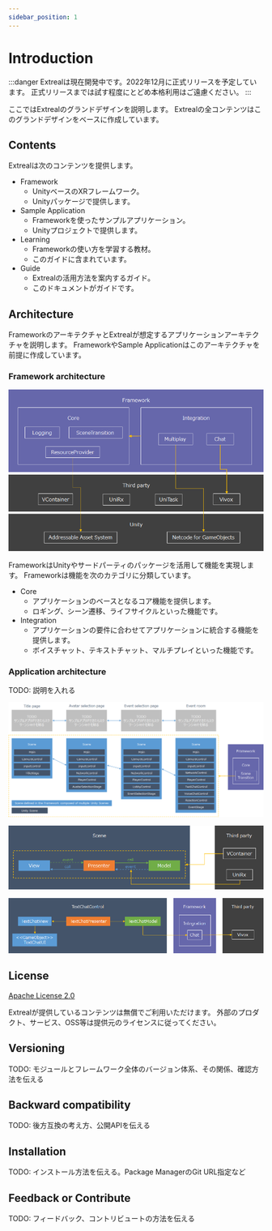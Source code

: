 ```yaml
---
sidebar_position: 1
---
```


# Introduction

:::danger
Extrealは現在開発中です。2022年12月に正式リリースを予定しています。
正式リリースまでは試す程度にとどめ本格利用はご遠慮ください。
:::

ここではExtrealのグランドデザインを説明します。
Extrealの全コンテンツはこのグランドデザインをベースに作成しています。

## Contents

Extrealは次のコンテンツを提供します。

- Framework
  - UnityベースのXRフレームワーク。
  - Unityパッケージで提供します。
- Sample Application
  - Frameworkを使ったサンプルアプリケーション。
  - Unityプロジェクトで提供します。
- Learning
  - Frameworkの使い方を学習する教材。
  - このガイドに含まれています。
- Guide
  - Extrealの活用方法を案内するガイド。
  - このドキュメントがガイドです。

## Architecture

FrameworkのアーキテクチャとExtrealが想定するアプリケーションアーキテクチャを説明します。
FrameworkやSample Applicationはこのアーキテクチャを前提に作成しています。

### Framework architecture

![Framework architecture](/img/fw-arch.png)

FrameworkはUnityやサードパーティのパッケージを活用して機能を実現します。
Frameworkは機能を次のカテゴリに分類しています。

- Core
  - アプリケーションのベースとなるコア機能を提供します。
  - ロギング、シーン遷移、ライフサイクルといった機能です。
- Integration
  - アプリケーションの要件に合わせてアプリケーションに統合する機能を提供します。
  - ボイスチャット、テキストチャット、マルチプレイといった機能です。

### Application architecture

TODO: 説明を入れる

![Multiple scenes](/img/multi-scenes.png)

![MVP pattern](/img/mvp-pattern.png)

![MVP example](/img/mvp-example.png)

## License

[Apache License 2.0](https://www.apache.org/licenses/LICENSE-2.0)

Extrealが提供しているコンテンツは無償でご利用いただけます。
外部のプロダクト、サービス、OSS等は提供元のライセンスに従ってください。

## Versioning

TODO: モジュールとフレームワーク全体のバージョン体系、その関係、確認方法を伝える

## Backward compatibility

TODO: 後方互換の考え方、公開APIを伝える

## Installation

TODO: インストール方法を伝える。Package ManagerのGit URL指定など

## Feedback or Contribute

TODO: フィードバック、コントリビュートの方法を伝える


